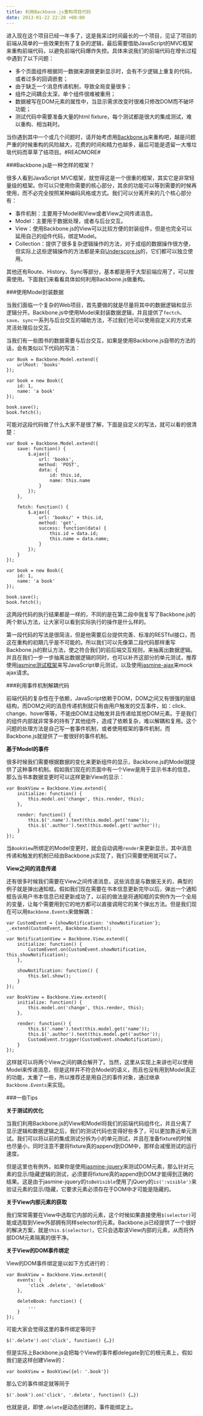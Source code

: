 ```yaml
---
title: 利用Backbone.js重构项目代码
date: 2013-01-22 22:28 +08:00
---
```


进入现在这个项目已经一年多了，这是我呆过时间最长的一个项目，见证了项目的前端从简单的一些效果到有了复杂的逻辑，最后需要借助JavaScript的MVC框架来重构前端代码，以避免前端代码爆炸失控。具体来说我们的前端代码在增长过程中遇到了以下问题：

* 多个页面组件根据同一数据来源做更新显示时，会有不少逻辑上重复的代码，或者过多的回调嵌套；
* 由于缺乏一个消息传递机制，导致全局变量很多；
* 组件之间耦合太深，单个组件很难被重用；
* 数据被写在DOM元素的属性中，当显示需求改变时很难只修改DOM而不破坏功能；
* 测试代码中需要准备大量的html fixture，每个测试都是很大的集成测试，难以重构、相当耗时。

当你遇到其中一个或几个问题时，请开始考虑用[Backbone.js](http://backbonejs.org/)来重构吧，越是问题严重的时候重构的风险越大，花费的时间和精力也越多，最后可能是遗留一大堆垃圾代码而草草了结项目。#READMORE#

###Backbone.js是一种怎样的框架？

很多人看到JavaScript MVC框架，就觉得这是一个很重的框架，其实它是非常轻量级的框架。你可以只使用你需要的核心部分，其余的功能可以等到需要的时候再使用，而不必完全按照某种编码风格或方式。我们可以分离开来的几个核心部分有：

* 事件机制：主要用于Model和View或者View之间传递消息。
* Model：主要用于数据处理，或者与后台交互。
* View：使用Backbone.js的View可以比较方便的封装组件，但是也完全可以延用自己的组件代码，绑定Model。
* Collection：提供了很多复杂逻辑操作的方法，对于成组的数据操作很方便，但实际上这些逻辑操作的方法都是来自[Underscore.js](http://underscorejs.org/)的，它们都可以独立使用。

其他还有Route、History、Sync等部分，基本都是用于大型前端应用了，可以按需使用。下面我们来看看具体如何利用Backbone.js做重构。

###使用Model封装数据

当我们面临一个复杂的Web项目，首先要做的就是尽量将其中的数据逻辑和显示逻辑分开。Backbone.js中使用Model来封装数据逻辑，并且提供了`fectch`、`save`、`sync`一系列与后台交互的辅助方法，不过我们也可以使用自定义的方式来灵活处理后台交互。

当我们有一些图书的数据需要与后台交互，如果是使用Backbone.js自带的方法的话，会有类似以下代码的写法：

	var Book = Backbone.Model.extend({
		urlRoot: 'books'
	});
	
	var book = new Book({
		id: 1,
		name: 'a book'
	});
	
	book.save();
	book.fetch();

可能对这段代码做了什么大家不是很了解，下面是自定义的写法，就可以看的很清楚：

	var Book = Backbone.Model.extend({
		save: function() {
			$.ajax({
				url: 'books',
				method: 'POST',
				data: {
					id: this.id,
					name: this.name
				}
			});
		},
		
		fetch: function() {
			$.ajax({
				url: 'books/' + this.id,
				method: 'get',
				success: function(data) {
					this.id = data.id;
					this.name = data.name;
				}
			});
		}
	});
	
	var book = new Book({
		id: 1,
		name: 'a book'
	});
	
	book.save();
	book.fetch();

这两段代码的执行结果都是一样的，不同的是在第二段中我复写了Backbone.js的两个默认方法，让大家可以看到实际执行的操作是什么样的。

第一段代码的写法是很简洁，但是他需要后台提供完善、标准的RESTful接口，而这在重构的初期几乎是不可能的。所以我们可以先像第二段代码那样重写Backbone.js的默认方法，使之符合我们的前后端交互规则，来抽离出数据逻辑。并且在我们一步一步抽离出数据逻辑的同时，也可以补齐这部分的单元测试，推荐使用[jasmine测试框架](https://github.com/pivotal/jasmine)来写JavaScript单元测试，以及使用[jasmine-ajax](https://github.com/pivotal/jasmine-ajax)来mock ajax请求。

###利用事件机制解耦代码

前端代码的复杂性在于依赖，JavaScript依赖于DOM，DOM之间又有很强的层级结构，而DOM之间的消息传递机制就只有由用户触发的交互事件，如：click、change、hover等等，不能由DOM主动触发并且传递给其他DOM元素。于是我们的组件内部就非常多的持有了其他组件，造成了依赖复杂，难以解耦和复用。这个问题的处理方法是自己写一套事件机制，或者使用框架的事件机制，而Backbone.js就提供了一套很好的事件机制。

**基于Model的事件**

很多时候我们需要根据数据的变化来更新组件的显示，Backbone.js的Model就提供了这种事件机制。假如我们现在的页面中有一个View是用于显示书本的信息，那么当书本数据变更时可以这样更新View的显示：

	var BookView = Backbone.View.extend({
		initialize: function() {
			this.model.on('change', this.render, this);
		},
		
		render: function() {
			this.$('.name').text(this.model.get('name'));
			this.$('.author').text(this.model.get('author'));
		}
	});

当`BookView`所绑定的Model变更时，就会自动调用`render`来更新显示，其中消息传递和触发的机制已经由Backbone.js实现了，我们只需要使用就可以了。

**View之间的消息传递**

还有很多时候我们需要在View之间传递消息，这些消息是与数据无关的，典型的例子就是弹出通知框。假如我们现在需要在书本信息更新完毕以后，弹出一个通知框告诉用户书本信息已经更新成功了，以前的做法是将通知框的实例作为一个全局的变量，让每个需要用到它的地方都可以直接调用它的某个弹出方法。但是我们现在可以用`Backbone.Events`来做解耦：

	var CustomEvent = {showNotification: 'showNotification'};
	_.extend(CustomEvent, Backbone.Events);
	
	var NotificationView = Backbone.View.extend({
		initialize: function() {
			CustomEvent.on(CustomEvent.showNotification, this.showNotification);
		},
		
		showNotification: function() {
			this.$el.show();
		}
	});
	
	var BookView = Backbone.View.extend({
		initialize: function() {
			this.model.on('change', this.render, this);
		},
		
		render: function() {
			this.$('.name').text(this.model.get('name'));
			this.$('.author').text(this.model.get('author'));
			CustomEvent.trigger(CustomEvent.showNotification);
		}
	});

这样就可以将两个View之间的耦合解开了。当然，这里从实现上来讲也可以使用Model来传递消息，但是这样并不符合Model的语义，而且也没有用到Model真正的功能，太重了一些，所以推荐还是用自己的事件对象，通过继承`Backbone.Events`来实现。

###一些Tips

**关于测试的优化**

当我们利用Backbone.js的View和Model将我们的前端代码组件化，并且分离了显示逻辑和数据逻辑之后，我们的测试代码也变得好些多了，可以更加靠近单元测试。我们可以将以前的集成测试分拆为小的单元测试，并且在准备fixture的时候也尽量小，同时注意不要将fixture真的append到DOM中，那样会减慢测试的运行速度。

但是这里也有例外，如果你是使用[jasmine-jquery](https://github.com/velesin/jasmine-jquery)来测试DOM元素，那么针对元素的显示/隐藏逻辑的测试，必须要将fixture真的append到DOM才能得到正确的结果。这是由于jasmine-jquery的`toBeVisible`使用了jQuery的`is(':visible')`来验证元素的显示/隐藏，它要求元素必须存在于DOM中才可能是隐藏的。

**关于View内部元素的获取**

我们常常需要在View中选取它内部的元素，这个时候如果直接使用`$(selector)`可能或选取到View外部拥有同样selector的元素。Backbone.js已经提供了一个很好的解决方案，就是`this.$(selector)`，它只会选取该View内部的元素，从而将外部DOM元素隔离的很干净。

**关于View的DOM事件绑定**

View的DOM事件绑定是以如下方式进行的：

	var BookView = Backbone.View.extend({
		events: {
			'click .delete', 'deleteBook'
		},
		
		deleteBook: function() {
			...
		}
	});

可能大家会觉得这里的事件绑定等同于

	$('.delete').on('click', function() {…})

但是实际上Backbone.js会把每个View的事件都delegate到它的根元素上，假如我们是这样创建View的：

	var bookView = BookView({el: '.book'})

那么它的事件绑定就等同于

	$('.book').on('click', '.delete', function() {…})

也就是说，即使`.delete`是动态创建的，事件能绑定上。